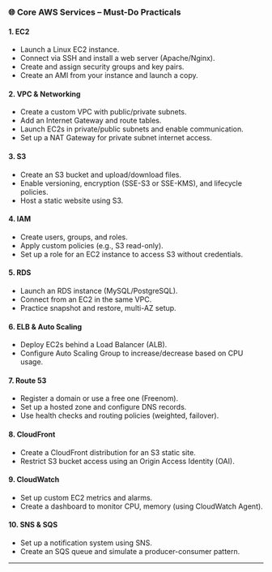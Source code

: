 ### 🌐 **Core AWS Services – Must-Do Practicals**

#### 1. **EC2**
- Launch a Linux EC2 instance.
- Connect via SSH and install a web server (Apache/Nginx).
- Create and assign security groups and key pairs.
- Create an AMI from your instance and launch a copy.

#### 2. **VPC & Networking**
- Create a custom VPC with public/private subnets.
- Add an Internet Gateway and route tables.
- Launch EC2s in private/public subnets and enable communication.
- Set up a NAT Gateway for private subnet internet access.

#### 3. **S3**
- Create an S3 bucket and upload/download files.
- Enable versioning, encryption (SSE-S3 or SSE-KMS), and lifecycle policies.
- Host a static website using S3.

#### 4. **IAM**
- Create users, groups, and roles.
- Apply custom policies (e.g., S3 read-only).
- Set up a role for an EC2 instance to access S3 without credentials.

#### 5. **RDS**
- Launch an RDS instance (MySQL/PostgreSQL).
- Connect from an EC2 in the same VPC.
- Practice snapshot and restore, multi-AZ setup.

#### 6. **ELB & Auto Scaling**
- Deploy EC2s behind a Load Balancer (ALB).
- Configure Auto Scaling Group to increase/decrease based on CPU usage.

#### 7. **Route 53**
- Register a domain or use a free one (Freenom).
- Set up a hosted zone and configure DNS records.
- Use health checks and routing policies (weighted, failover).

#### 8. **CloudFront**
- Create a CloudFront distribution for an S3 static site.
- Restrict S3 bucket access using an Origin Access Identity (OAI).

#### 9. **CloudWatch**
- Set up custom EC2 metrics and alarms.
- Create a dashboard to monitor CPU, memory (using CloudWatch Agent).

#### 10. **SNS & SQS**
- Set up a notification system using SNS.
- Create an SQS queue and simulate a producer-consumer pattern.

---